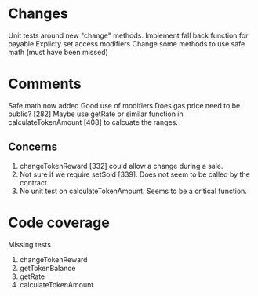 # Changes
Unit tests around new "change" methods.
Implement fall back function for payable
Explicty set access modifiers
Change some methods to use safe math (must have been missed)

# Comments
Safe math now added
Good use of modifiers
Does gas price need to be public? [282]
Maybe use getRate or similar function in calculateTokenAmount [408] to calcuate the ranges.

## Concerns
1. changeTokenReward [332] could allow a change during a sale.
2. Not sure if we require setSold [339].  Does not seem to be called by the contract.
3. No unit test on calculateTokenAmount.  Seems to be a critical function.  

# Code coverage
Missing tests
1. changeTokenReward
2. getTokenBalance
3. getRate
4. calculateTokenAmount

